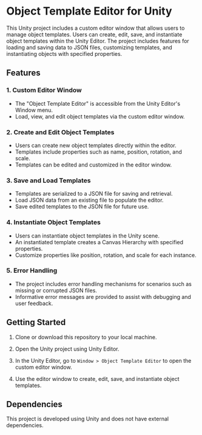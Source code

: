 # Object Template Editor for Unity

This Unity project includes a custom editor window that allows users to manage object templates. Users can create, edit, save, and instantiate object templates within the Unity Editor. The project includes features for loading and saving data to JSON files, customizing templates, and instantiating objects with specified properties.

## Features

### 1. Custom Editor Window

- The "Object Template Editor" is accessible from the Unity Editor's Window menu.
- Load, view, and edit object templates via the custom editor window.

### 2. Create and Edit Object Templates

- Users can create new object templates directly within the editor.
- Templates include properties such as name, position, rotation, and scale.
- Templates can be edited and customized in the editor window.

### 3. Save and Load Templates

- Templates are serialized to a JSON file for saving and retrieval.
- Load JSON data from an existing file to populate the editor.
- Save edited templates to the JSON file for future use.

### 4. Instantiate Object Templates

- Users can instantiate object templates in the Unity scene.
- An instantiated template creates a Canvas Hierarchy with specified properties.
- Customize properties like position, rotation, and scale for each instance.

### 5. Error Handling

- The project includes error handling mechanisms for scenarios such as missing or corrupted JSON files.
- Informative error messages are provided to assist with debugging and user feedback.

## Getting Started

1. Clone or download this repository to your local machine.

2. Open the Unity project using Unity Editor.

3. In the Unity Editor, go to `Window > Object Template Editor` to open the custom editor window.

4. Use the editor window to create, edit, save, and instantiate object templates.

## Dependencies

This project is developed using Unity and does not have external dependencies.
